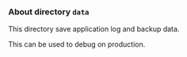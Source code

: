### About directory `data`

This directory save application log and backup data.

This can be used to debug on production.